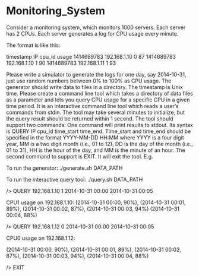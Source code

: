 # Monitoring_System

Consider a monitoring system, which monitors 1000 servers. Each server has 2 CPUs. Each server generates a log for CPU usage every minute. 

The format is like this:

timestamp 	IP 			cpu_id usage
1414689783	192.168.1.10	0	87
1414689783	192.168.1.10	1	90
1414689783	192.168.1.11	1	93
	
Please write a simulator to generate the logs for one day, say 2014-10-31, just use random numbers between 0% to 100% as CPU usage. The generator should write data to files in a directory.  The timestamp is Unix time.
Please create a command line tool which takes a directory of data files as a parameter and lets you query CPU usage for a specific CPU in a given time period. It is an interactive command line tool which reads a user’s commands from stdin. 
The tool may take several minutes to initialize, but the query result should be returned within 1 second.
The tool should support two commands:
One command will print results to stdout. Its syntax is QUERY IP cpu_id time_start time_end. Time_start and time_end should be specified in the format YYYY-MM-DD HH:MM where YYYY is a four digit year, MM is a two digit month (i.e., 01 to 12), DD is the day of the month (i.e., 01 to 31), HH is the hour of the day, and MM is the minute of an hour. 
The second command to support is EXIT.  It will exit the tool.
E.g.

To run the generator:
./generate.sh DATA_PATH

To run the interactive query tool:
./query.sh DATA_PATH

/> QUERY 192.168.1.10 1 2014-10-31 00:00 2014-10-31 00:05

CPU1 usage on 192.168.1.10:
(2014-10-31 00:00, 90%), (2014-10-31 00:01, 89%), (2014-10-31 00:02, 87%), (2014-10-31 00:03,  94%) (2014-10-31 00:04, 88%)

/> QUERY 192.168.1.12 0 2014-10-31 00:00 2014-10-31 00:05

CPU0 usage on 192.168.1.12:

(2014-10-31 00:00, 90%), (2014-10-31 00:01, 89%), (2014-10-31 00:02, 87%), (2014-10-31 00:03,  94%), (2014-10-31 00:04, 88%)

/> EXIT
